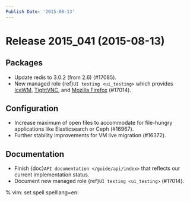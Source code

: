 ```yaml
---
Publish Date: '2015-08-13'
---
```


# Release 2015_041 (2015-08-13)

## Packages

- Update redis to 3.0.2 (from 2.6) (#17085).
- New managed role {ref}`UI testing <ui_testing>` which provides [IceWM](http://www.icewm.org/), [TightVNC](http://tightvnc.com/), and [Mozilla
  Firefox](https://www.mozilla.org/en-US/firefox/products/) (#17014).

## Configuration

- Increase maximum of open files to accommodate for file-hungry applications
  like Elasticsearch or Ceph (#16967).
- Further stability improvements for VM live migration (#16372).

## Documentation

- Finish {doc}`API documentation </guide/api/index>` that reflects our current
  implementation status.
- Document new managed role {ref}`UI testing <ui_testing>` (#17014).

% vim: set spell spelllang=en:
